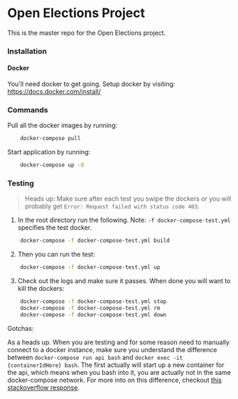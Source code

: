 # Open Elections Project

This is the master repo for the Open Elections project.

### Installation

#### Docker 

You'll need docker to get going. Setup docker by visiting: https://docs.docker.com/install/

### Commands

Pull all the docker images by running: 

```bash
    docker-compose pull
```
    
Start application by running:

```bash
    docker-compose up -d
```


### Testing

> Heads up: Make sure after each test you swipe the dockers or you will probably get `Error: Request failed with status code 403`.

1. In the root directory run the following. Note: `-f docker-compose-test.yml` specifies the test docker.
```bash
    docker-compose -f docker-compose-test.yml build
```

2. Then you can run the test:
```bash
    docker-compose -f docker-compose-test.yml up
```

3. Check out the logs and make sure it passes. When done you will want to kill the dockers:
```bash
    docker-compose -f docker-compose-test.yml stop
    docker-compose -f docker-compose-test.yml rm
    docker-compose -f docker-compose-test.yml down
```

Gotchas:

As a heads up. When you are testing and for some reason need to manually connect to a docker instance, make sure you understand the difference between `docker-compose run api bash` and `docker exec -it {containerIdHere} bash`. The first actually will start up a new container for the api, which means when you bash into it, you are actually not in the same docker-compose network. For more into on this difference, checkout [this stackoverflow response](https://stackoverflow.com/questions/37063822/econnrefused-nodejs-with-express-inside-docker-container). 

